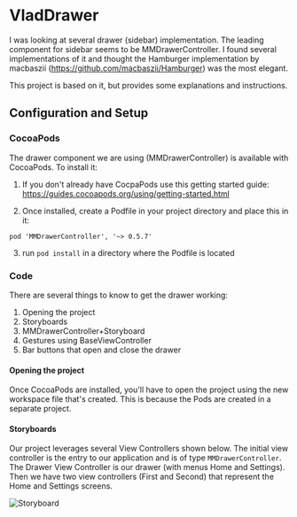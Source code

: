 # VladDrawer

I was looking at several drawer (sidebar) implementation. The leading component for sidebar seems to be MMDrawerController. I found several implementations of it and thought the Hamburger implementation by macbaszii (https://github.com/macbaszii/Hamburger) was the most elegant.

This project is based on it, but provides some explanations and instructions.

## Configuration and Setup

### CocoaPods
The drawer component we are using (MMDrawerController) is available with CocoaPods. To install it:

1. If you don't already have CocpaPods use this getting started guide: https://guides.cocoapods.org/using/getting-started.html

2. Once installed, create a Podfile in your project directory and place this in it:

  `pod 'MMDrawerController', '~> 0.5.7'`

3. run `pod install` in a directory where the Podfile is located


### Code
There are several things to know to get the drawer working:

1. Opening the project
2. Storyboards
3. MMDrawerController+Storyboard
4. Gestures using BaseViewController
5. Bar buttons that open and close the drawer

#### Opening the project

Once CocoaPods are installed, you'll have to open the project using the new workspace file that's created. This is because the Pods are created in a separate project.

#### Storyboards
Our project leverages several View Controllers shown below. The initial view controller is the entry to our application and is of type `MMDrawerController`. The Drawer View Controller is our drawer (with menus Home and Settings). Then we have two view controllers (First and Second) that represent the Home and Settings screens.

![Storyboard](https://github.com/vcollak/VladDrawer/images/storyboard.png)
